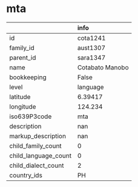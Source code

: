 # mta
|                      | info            |
|:---------------------|:----------------|
| id                   | cota1241        |
| family_id            | aust1307        |
| parent_id            | sara1347        |
| name                 | Cotabato Manobo |
| bookkeeping          | False           |
| level                | language        |
| latitude             | 6.39417         |
| longitude            | 124.234         |
| iso639P3code         | mta             |
| description          | nan             |
| markup_description   | nan             |
| child_family_count   | 0               |
| child_language_count | 0               |
| child_dialect_count  | 2               |
| country_ids          | PH              |